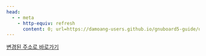 ```yaml
---
head:
  - - meta
    - http-equiv: refresh
      content: 0; url=https://damoang-users.github.io/gnuboard5-guide/developers/path_and_url.html
---
```


[변경된 주소로 바로가기](https://damoang-users.github.io/gnuboard5-guide/developers/path_and_url.html)
